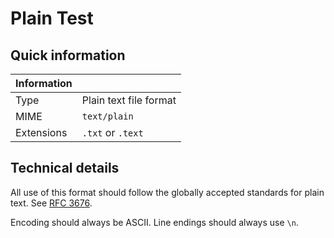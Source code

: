 # Plain Test

## Quick information

| Information |                           |
| ----------- | ------------------------- |
| Type        | Plain text file format    |
| MIME        | `text/plain`              |
| Extensions  | `.txt` or `.text`         |

## Technical details

All use of this format should follow the globally accepted standards for plain text. See [RFC 3676](https://www.ietf.org/rfc/rfc3676.txt).

Encoding should always be ASCII. Line endings should always use `\n`.